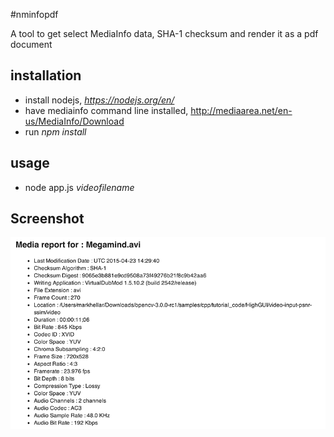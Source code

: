 #nminfopdf

A tool to get select MediaInfo data, SHA-1 checksum and render it as a pdf document  


## installation
* install nodejs, *https://nodejs.org/en/*
* have mediainfo command line installed, http://mediaarea.net/en-us/MediaInfo/Download
* run *npm install*  

## usage
* node app.js *videofilename*

## Screenshot

![image](https://raw.githubusercontent.com/mhellar/nminfopdf/master/pdf.png)
